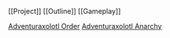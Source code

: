 [[Project]]
[[Outline]]
[[Gameplay]]

[Adventuraxolotl Order](https://docs.google.com/spreadsheets/d/1WOdiqc_1_e7M_OSGHYFxNaIipPIPppsC2Owbj20TD2w/edit#gid=0)
[Adventuraxolotl Anarchy](https://docs.google.com/document/d/14rBkOSVjJlpgp0U7lz43T-fIOdf5abmMec7pY6hI7m4/edit)
